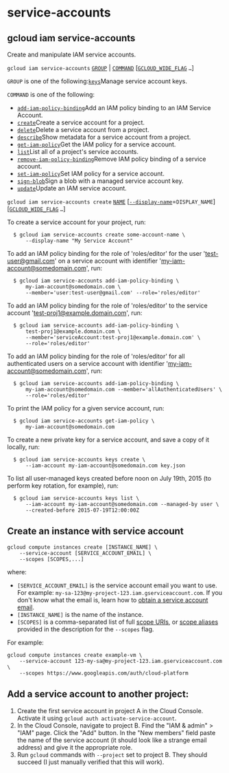 # service-accounts

## gcloud iam service-accounts

Create and manipulate IAM service accounts.

`gcloud iam service-accounts` [`GROUP`](https://cloud.google.com/sdk/gcloud/reference/iam/service-accounts/#GROUP) \| [`COMMAND`](https://cloud.google.com/sdk/gcloud/reference/iam/service-accounts/#COMMAND) \[[`GCLOUD_WIDE_FLAG`](https://cloud.google.com/sdk/gcloud/reference/iam/service-accounts/#GCLOUD-WIDE-FLAGS) `…`\]

`GROUP` is one of the following:[`keys`](https://cloud.google.com/sdk/gcloud/reference/iam/service-accounts/keys)Manage service account keys.

`COMMAND` is one of the following:

* [`add-iam-policy-binding`](https://cloud.google.com/sdk/gcloud/reference/iam/service-accounts/add-iam-policy-binding)Add an IAM policy binding to an IAM Service Account.
* [`create`](https://cloud.google.com/sdk/gcloud/reference/iam/service-accounts/create)Create a service account for a project.
* [`delete`](https://cloud.google.com/sdk/gcloud/reference/iam/service-accounts/delete)Delete a service account from a project.
* [`describe`](https://cloud.google.com/sdk/gcloud/reference/iam/service-accounts/describe)Show metadata for a service account from a project.
* [`get-iam-policy`](https://cloud.google.com/sdk/gcloud/reference/iam/service-accounts/get-iam-policy)Get the IAM policy for a service account.
* [`list`](https://cloud.google.com/sdk/gcloud/reference/iam/service-accounts/list)List all of a project's service accounts.
* [`remove-iam-policy-binding`](https://cloud.google.com/sdk/gcloud/reference/iam/service-accounts/remove-iam-policy-binding)Remove IAM policy binding of a service account.
* [`set-iam-policy`](https://cloud.google.com/sdk/gcloud/reference/iam/service-accounts/set-iam-policy)Set IAM policy for a service account.
* [`sign-blob`](https://cloud.google.com/sdk/gcloud/reference/iam/service-accounts/sign-blob)Sign a blob with a managed service account key.
* [`update`](https://cloud.google.com/sdk/gcloud/reference/iam/service-accounts/update)Update an IAM service account.

`gcloud iam service-accounts create` [`NAME`](https://cloud.google.com/sdk/gcloud/reference/iam/service-accounts/create#NAME) \[[`--display-name`](https://cloud.google.com/sdk/gcloud/reference/iam/service-accounts/create#--display-name)=`DISPLAY_NAME`\] \[[`GCLOUD_WIDE_FLAG`](https://cloud.google.com/sdk/gcloud/reference/iam/service-accounts/create#GCLOUD-WIDE-FLAGS) `…`\]

To create a service account for your project, run:

```text
  $ gcloud iam service-accounts create some-account-name \
      --display-name "My Service Account"
```

To add an IAM policy binding for the role of 'roles/editor' for the user 'test-user@gmail.com' on a service account with identifier 'my-iam-account@somedomain.com', run:

```text
  $ gcloud iam service-accounts add-iam-policy-binding \
      my-iam-account@somedomain.com \
      --member='user:test-user@gmail.com' --role='roles/editor'
```

To add an IAM policy binding for the role of 'roles/editor' to the service account 'test-proj1@example.domain.com', run:

```text
  $ gcloud iam service-accounts add-iam-policy-binding \
      test-proj1@example.domain.com \
      --member='serviceAccount:test-proj1@example.domain.com' \
      --role='roles/editor'
```

To add an IAM policy binding for the role of 'roles/editor' for all authenticated users on a service account with identifier 'my-iam-account@somedomain.com', run:

```text
  $ gcloud iam service-accounts add-iam-policy-binding \
      my-iam-account@somedomain.com --member='allAuthenticatedUsers' \
      --role='roles/editor'
```

To print the IAM policy for a given service account, run:

```text
  $ gcloud iam service-accounts get-iam-policy \
      my-iam-account@somedomain.com
```

To create a new private key for a service account, and save a copy of it locally, run:

```text
  $ gcloud iam service-accounts keys create \
      --iam-account my-iam-account@somedomain.com key.json
```

To list all user-managed keys created before noon on July 19th, 2015 \(to perform key rotation, for example\), run:

```text
  $ gcloud iam service-accounts keys list \
      --iam-account my-iam-account@somedomain.com --managed-by user \
      --created-before 2015-07-19T12:00:00Z
```

## Create an instance with service account

```text
gcloud compute instances create [INSTANCE_NAME] \
    --service-account [SERVICE_ACCOUNT_EMAIL] \
    --scopes [SCOPES,...]
```

where:

* `[SERVICE_ACCOUNT_EMAIL]` is the service account email you want to use. For example: `my-sa-123@my-project-123.iam.gserviceaccount.com`. If you don't know what the email is, learn how to [obtain a service account email](https://cloud.google.com/compute/docs/access/create-enable-service-accounts-for-instances#serviceaccountname).
* `[INSTANCE_NAME]` is the name of the instance.
* `[SCOPES]` is a comma-separated list of full [scope URIs](https://developers.google.com/identity/protocols/googlescopes), or [scope aliases](https://cloud.google.com/sdk/gcloud/reference/compute/instances/create) provided in the description for the `--scopes` flag.

For example:

```text
gcloud compute instances create example-vm \
    --service-account 123-my-sa@my-project-123.iam.gserviceaccount.com \
    --scopes https://www.googleapis.com/auth/cloud-platform
```

## Add a service account to another project:

1. Create the first service account in project A in the Cloud Console. Activate it using `gcloud auth activate-service-account`.
2. In the Cloud Console, navigate to project B. Find the "IAM & admin" &gt; "IAM" page. Click the "Add" button. In the "New members" field paste the name of the service account \(it should look like a strange email address\) and give it the appropriate role.
3. Run `gcloud` commands with `--project` set to project B. They should succeed \(I just manually verified that this will work\).

